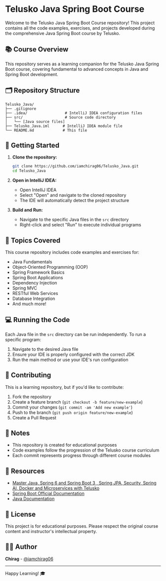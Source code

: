 # Telusko Java Spring Boot Course

Welcome to the Telusko Java Spring Boot Course repository! This project contains all the code examples, exercises, and projects developed during the comprehensive Java Spring Boot course by Telusko.

## 📚 Course Overview

This repository serves as a learning companion for the Telusko Java Spring Boot course, covering fundamental to advanced concepts in Java and Spring Boot development.

## 🗂️ Repository Structure

```
Telusko_Java/
├── .gitignore
├── .idea/                 # IntelliJ IDEA configuration files
├── src/                   # Source code directory
│   └── [Java source files]
├── Telusko_Java.iml      # IntelliJ IDEA module file
└── README.md             # This file
```

## 🚀 Getting Started

1. **Clone the repository:**
   ```bash
   git clone https://github.com/iamchirag06/Telusko_Java.git
   cd Telusko_Java
   ```

2. **Open in IntelliJ IDEA:**
   - Open IntelliJ IDEA
   - Select "Open" and navigate to the cloned repository
   - The IDE will automatically detect the project structure

3. **Build and Run:**
   - Navigate to the specific Java files in the `src` directory
   - Right-click and select "Run" to execute individual programs

## 📖 Topics Covered

This course repository includes code examples and exercises for:

- Java Fundamentals
- Object-Oriented Programming (OOP)
- Spring Framework Basics
- Spring Boot Applications
- Dependency Injection
- Spring MVC
- RESTful Web Services
- Database Integration
- And much more!

## 💻 Running the Code

Each Java file in the `src` directory can be run independently. To run a specific program:

1. Navigate to the desired Java file
2. Ensure your IDE is properly configured with the correct JDK
3. Run the main method or use your IDE's run configuration

## 🤝 Contributing

This is a learning repository, but if you'd like to contribute:

1. Fork the repository
2. Create a feature branch (`git checkout -b feature/new-example`)
3. Commit your changes (`git commit -am 'Add new example'`)
4. Push to the branch (`git push origin feature/new-example`)
5. Create a Pull Request

## 📝 Notes

- This repository is created for educational purposes
- Code examples follow the progression of the Telusko course curriculum
- Each commit represents progress through different course modules

## 🔗 Resources

- [Master Java, Spring 6 and Spring Boot 3 , Spring JPA, Security, Spring AI, Docker and Microservices with Telusko](https://www.udemy.com/course/spring-5-with-spring-boot-2/?couponCode=KEEPLEARNING)
- [Spring Boot Official Documentation](https://spring.io/projects/spring-boot)
- [Java Documentation](https://docs.oracle.com/en/java/)

## 📄 License

This project is for educational purposes. Please respect the original course content and instructor's intellectual property.

## 👨‍💻 Author

**Chirag** - [@iamchirag06](https://github.com/iamchirag06)

---

Happy Learning! 🎓
